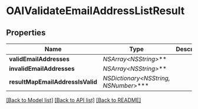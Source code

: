 # OAIValidateEmailAddressListResult

## Properties
Name | Type | Description | Notes
------------ | ------------- | ------------- | -------------
**validEmailAddresses** | **NSArray&lt;NSString*&gt;*** |  | 
**invalidEmailAddresses** | **NSArray&lt;NSString*&gt;*** |  | 
**resultMapEmailAddressIsValid** | **NSDictionary&lt;NSString*, NSNumber*&gt;*** |  | 

[[Back to Model list]](../README#documentation-for-models) [[Back to API list]](../README#documentation-for-api-endpoints) [[Back to README]](../README)


